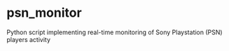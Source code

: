 # psn_monitor
Python script implementing real-time monitoring of Sony Playstation (PSN) players activity
